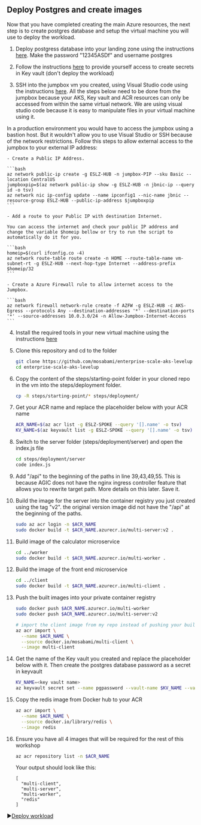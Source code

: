 ## Deploy Postgres and create images

Now that you have completed creating the main Azure resources, the next step is to create postgres database and setup the virtual machine you will use to deploy the workload.

1. Deploy postgress database into your landing zone using the instructions [here](./portgress-resource-deployment/README.md). Make the password "12345ASDf" and username postgres

2. Follow the instructions [here](https://github.com/Azure/Enterprise-Scale-for-AKS/blob/main/Scenarios/AKS-Secure-Baseline-PrivateCluster/Bicep/07-workload.md#provide-yourself-access-to-create-secrets-in-your-key-vault) to provide yourself access to create secrets in Key vault (don't deploy the workload)

3. SSH into the jumpbox vm you created, using Visual Studio code using the instructions [here](https://github.com/Azure/Enterprise-Scale-for-AKS/blob/main/Scenarios/AKS-Secure-Baseline-PrivateCluster/Terraform/08-workload.md#option-1-connecting-into-the-server-dev-linux-vm-using-ssh-and-vs-code). All the steps below need to be done from the jumpbox because your AKS, Key vault and ACR resources can only be accessed from within the same virtual network. We are using visual studio code because it is easy to manipulate files in your virtual machine using it.

In a production environment you would have to access the jumpbox using a bastion host. But it wouldn't allow you to use Visual Studio or SSH because of the network restrictions. Follow this steps to allow external access to the jumpbox to your external IP address:

    - Create a Public IP Address.
         
    ```bash
    az network public-ip create -g ESLZ-HUB -n jumpbox-PIP --sku Basic --location CentralUS
    jumpboxpip=$(az network public-ip show -g ESLZ-HUB -n jbnic-ip --query id -o tsv)
    az network nic ip-config update --name ipconfig1 --nic-name jbnic --resource-group ESLZ-HUB --public-ip-address $jumpboxpip 
    ```    

    - Add a route to your Public IP with destination Internet.
    
    You can access the internet and check your public IP address and change the variable $homeip bellow or try to run the script to automatically do it for you.

    ```bash
    homeip=$(curl ifconfig.co -4)
    az network route-table route create -n HOME --route-table-name vm-subnet-rt -g ESLZ-HUB --next-hop-type Internet --address-prefix $homeip/32
    ```
     
    - Create a Azure Firewall rule to allow internet access to the Jumpbox.
    
    ```bash
    az network firewall network-rule create -f AZFW -g ESLZ-HUB -c AKS-Egress --protocols Any --destination-addresses '*' --destination-ports '*' --source-addresses 10.0.3.0/24 -n Allow-Jumpbox-Internet-Access
    ```
    
4. Install the required tools in your new virtual machine using the instructions [here](./portgress-resource-deployment/setupVM.md)

5. Clone this repository and cd to the folder

   ```bash
   git clone https://github.com/mosabami/enterprise-scale-aks-levelup
   cd enterprise-scale-aks-levelup
   ```

6. Copy the content of the steps/starting-point folder in your cloned repo in the vm into the steps/deployment folder.

    ```bash
    cp -R steps/starting-point/* steps/deployment/
    ```

7. Get your ACR name and replace the placeholder below with your ACR name

   ```bash
   ACR_NAME=$(az acr list -g ESLZ-SPOKE --query '[].name' -o tsv)
   KV_NAME=$(az keyvault list -g ESLZ-SPOKE --query '[].name' -o tsv)
   ```

8. Switch to the server folder (steps/deployment/server) and open the index.js file

   ```bash
   cd steps/deployment/server
   code index.js
   ```

9. Add "/api" to the beginning of the paths in line 39,43,49,55. This is because AGIC does not have the nginx ingress controller feature that allows you to rewrite target path. More details on this later. Save it.

10. Build the image for the server into the container registry you just created using the tag "v2". the original version image did not have the "/api" at the beginning of the paths.

    ```bash
    sudo az acr login -n $ACR_NAME
    sudo docker build -t $ACR_NAME.azurecr.io/multi-server:v2 .
    ```

11. Build image of the calculator microservice

    ```bash
    cd ../worker
    sudo docker build -t $ACR_NAME.azurecr.io/multi-worker .
    ```

12. Build the image of the front end microservice

    ```bash
    cd ../client
    sudo docker build -t $ACR_NAME.azurecr.io/multi-client .
    ```

13. Push the built images into your private container registry

    ```bash
    sudo docker push $ACR_NAME.azurecr.io/multi-worker
    sudo docker push $ACR_NAME.azurecr.io/multi-server:v2

    # import the client image from my repo instead of pushing your build as there is currently an error in the build process
    az acr import \
      --name $ACR_NAME \
      --source docker.io/mosabami/multi-client \
      --image multi-client
    ```

14. Get the name of the Key vault you created and replace the placeholder below with it. Then create the postgres database password as a secret in keyvault

    ```bash
    KV_NAME=<key vault name>
    az keyvault secret set --name pgpassword --vault-name $KV_NAME --value "12345ASDf"
    ```

15. Copy the redis image from Docker hub to your ACR

    ```bash
    az acr import \
      --name $ACR_NAME \
      --source docker.io/library/redis \
      --image redis
    ```

16. Ensure you have all 4 images that will be required for the rest of this workshop

    ```bash
    az acr repository list -n $ACR_NAME
    ```

    Your output should look like this:

    ```output
    [
      "multi-client",
      "multi-server",
      "multi-worker",
      "redis"
    ]
    ```

:arrow_forward:[Deploy workload](./Deploy-workload.md)
